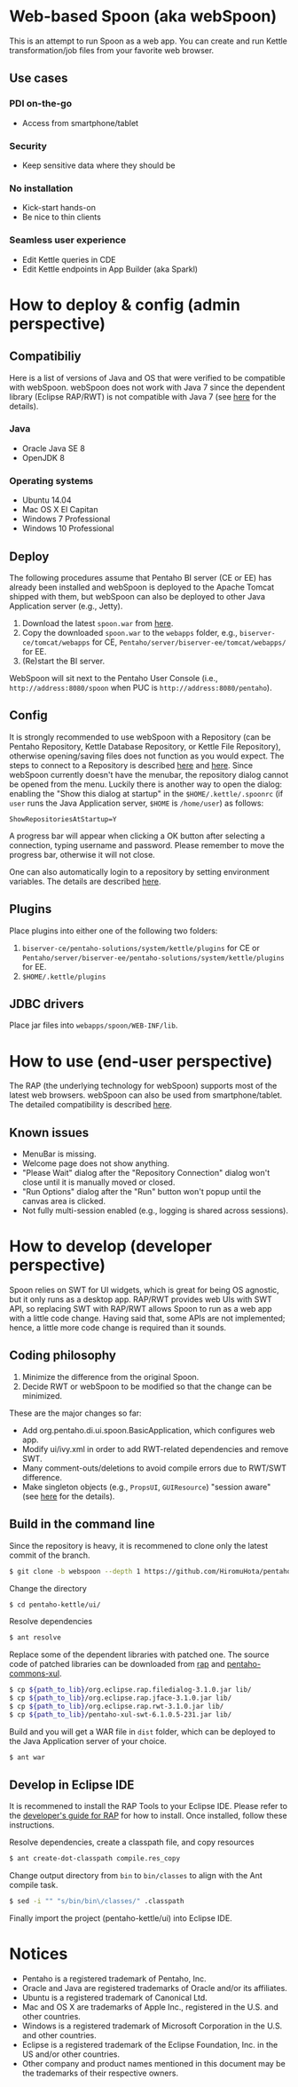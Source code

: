 # Web-based Spoon (aka webSpoon)

This is an attempt to run Spoon as a web app.
You can create and run Kettle transformation/job files from your favorite web browser.

## Use cases

### PDI on-the-go

- Access from smartphone/tablet

### Security

- Keep sensitive data where they should be

### No installation

- Kick-start hands-on
- Be nice to thin clients

### Seamless user experience

- Edit Kettle queries in CDE
- Edit Kettle endpoints in App Builder (aka Sparkl)

# How to deploy & config (admin perspective)

## Compatibiliy

Here is a list of versions of Java and OS that were verified to be compatible with webSpoon.
webSpoon does not work with Java 7 since the dependent library (Eclipse RAP/RWT) is not compatible with Java 7 (see [here](http://www.eclipse.org/rap/noteworthy/3.1/) for the details).

### Java

- Oracle Java SE 8
- OpenJDK 8

### Operating systems

- Ubuntu 14.04
- Mac OS X El Capitan
- Windows 7 Professional
- Windows 10 Professional

## Deploy

The following procedures assume that Pentaho BI server (CE or EE) has already been installed and webSpoon is deployed to the Apache Tomcat shipped with them, but webSpoon can also be deployed to other Java Application server (e.g., Jetty).

1. Download the latest `spoon.war` from [here](https://github.com/HiromuHota/pentaho-kettle/releases).
2. Copy the downloaded `spoon.war` to the `webapps` folder, e.g., `biserver-ce/tomcat/webapps` for CE, `Pentaho/server/biserver-ee/tomcat/webapps/` for EE.
3. (Re)start the BI server.

WebSpoon will sit next to the Pentaho User Console (i.e., `http://address:8080/spoon` when PUC is `http://address:8080/pentaho`).

## Config

It is strongly recommended to use webSpoon with a Repository (can be Pentaho Repository, Kettle Database Repository, or Kettle File Repository), otherwise opening/saving files does not function as you would expect.
The steps to connect to a Repository is described [here](https://help.pentaho.com/Documentation/6.1/0J0/0C0/015) and [here](https://help.pentaho.com/Documentation/6.1/0L0/0Y0/040).
Since webSpoon currently doesn't have the menubar, the repository dialog cannot be opened from the menu.
Luckily there is another way to open the dialog: enabling the "Show this dialog at startup" in the `$HOME/.kettle/.spoonrc` (if `user` runs the Java Application server, `$HOME` is `/home/user`) as follows:

```
ShowRepositoriesAtStartup=Y
```

A progress bar will appear when clicking a OK button after selecting a connection, typing username and password.
Please remember to move the progress bar, otherwise it will not close.

One can also automatically login to a repository by setting environment variables.
The details are described [here](http://wiki.pentaho.com/display/EAI/.01+Introduction+to+Spoon#.01IntroductiontoSpoon-Repository).

## Plugins

Place plugins into either one of the following two folders:

1. `biserver-ce/pentaho-solutions/system/kettle/plugins` for CE or `Pentaho/server/biserver-ee/pentaho-solutions/system/kettle/plugins` for EE.
2. `$HOME/.kettle/plugins`

## JDBC drivers

Place jar files into `webapps/spoon/WEB-INF/lib`.

# How to use (end-user perspective)

The RAP (the underlying technology for webSpoon) supports most of the latest web browsers.
webSpoon can also be used from smartphone/tablet.
The detailed compatibility is described [here](http://www.eclipse.org/rap/noteworthy/3.0/).

## Known issues

- MenuBar is missing.
- Welcome page does not show anything.
- "Please Wait" dialog after the "Repository Connection" dialog won't close until it is manually moved or closed.
- "Run Options" dialog after the "Run" button won't popup until the canvas area is clicked.
- Not fully multi-session enabled (e.g., logging is shared across sessions).

# How to develop (developer perspective)

Spoon relies on SWT for UI widgets, which is great for being OS agnostic, but it only runs as a desktop app.
RAP/RWT provides web UIs with SWT API, so replacing SWT with RAP/RWT allows Spoon to run as a web app with a little code change.
Having said that, some APIs are not implemented; hence, a little more code change is required than it sounds.

## Coding philosophy

1. Minimize the difference from the original Spoon.
2. Decide RWT or webSpoon to be modified so that the change can be minimized.

These are the major changes so far:

- Add org.pentaho.di.ui.spoon.BasicApplication, which configures web app.
- Modify ui/ivy.xml in order to add RWT-related dependencies and remove SWT.
- Many comment-outs/deletions to avoid compile errors due to RWT/SWT difference.
- Make singleton objects (e.g., `PropsUI`, `GUIResource`) "session aware" (see [here](http://www.eclipse.org/rap/developers-guide/devguide.php?topic=singletons.html) for the details).

## Build in the command line

Since the repository is heavy, it is recommened to clone only the latest commit of the branch.

```bash
$ git clone -b webspoon --depth 1 https://github.com/HiromuHota/pentaho-kettle.git
```
Change the directory

```bash
$ cd pentaho-kettle/ui/
```

Resolve dependencies

```bash
$ ant resolve
```

Replace some of the dependent libraries with patched one.
The source code of patched libraries can be downloaded from [rap](https://github.com/HiromuHota/rap) and [pentaho-commons-xul](https://github.com/HiromuHota/pentaho-commons-xul).

```bash
$ cp ${path_to_lib}/org.eclipse.rap.filedialog-3.1.0.jar lib/
$ cp ${path_to_lib}/org.eclipse.rap.jface-3.1.0.jar lib/
$ cp ${path_to_lib}/org.eclipse.rap.rwt-3.1.0.jar lib/
$ cp ${path_to_lib}/pentaho-xul-swt-6.1.0.5-231.jar lib/
```

Build and you will get a WAR file in `dist` folder, which can be deployed to the Java Application server of your choice.

```bash
$ ant war
```

## Develop in Eclipse IDE

It is recommened to install the RAP Tools to your Eclipse IDE.
Please refer to the [developer's guide for RAP](http://www.eclipse.org/rap/developers-guide/) for how to install.
Once installed, follow these instructions.

Resolve dependencies, create a classpath file, and copy resources

```bash
$ ant create-dot-classpath compile.res_copy
```

Change output directory from `bin` to `bin/classes` to align with the Ant compile task.


```bash
$ sed -i "" "s/bin/bin\/classes/" .classpath
```

Finally import the project (pentaho-kettle/ui) into Eclipse IDE.

# Notices

- Pentaho is a registered trademark of Pentaho, Inc.
- Oracle and Java are registered trademarks of Oracle and/or its affiliates.
- Ubuntu is a registered trademark of Canonical Ltd.
- Mac and OS X are trademarks of Apple Inc., registered in the U.S. and other countries.
- Windows is a registered trademark of Microsoft Corporation in the U.S. and other countries.
- Eclipse is a registered trademark of the Eclipse Foundation, Inc. in the US and/or other countries.
- Other company and product names mentioned in this document may be the trademarks of their respective owners.